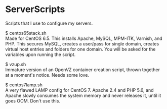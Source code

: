 ServerScripts
=============

Scripts that I use to configure my servers.

$ centos65stack.sh<br>
Made for CentOS 6.5. This installs Apache, MySQL, MPM-ITK, Varnish, and PHP. This secures MySQL, creates a user/pass for single domain, creates virtual host entries and folders for one domain. You will be asked for the variables upon running the script.

$ vzup.sh<br>
Immature version of an OpenVZ container creation script, thrown together at a moment's notice. Needs some love.

$ centos7lamp.sh<br>
A very flawed LAMP config for CentOS 7. Apache 2.4 and PHP 5.6, and Apache slowly consumes the system memory and never releases it, until it goes OOM. Don't use this.
